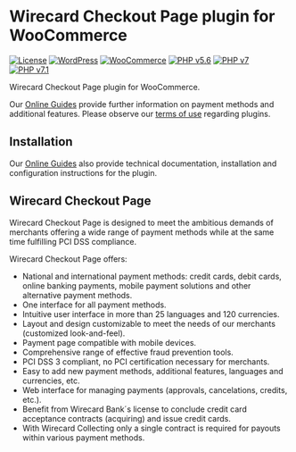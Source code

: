 # Wirecard Checkout Page plugin for WooCommerce

[![License](https://img.shields.io/badge/license-GPLv2-blue.svg)](https://raw.githubusercontent.com/wirecard/woocommerce-wcp/master/LICENSE)
[![WordPress](https://img.shields.io/badge/WordPress-v4.9-green.svg)](https://wordpress.org/)
[![WooCommerce](https://img.shields.io/badge/WooCommerce-v3.5.1-green.svg)](https://www.woocommerce.com/)
[![PHP v5.6](https://img.shields.io/badge/php-v5.6-yellow.svg)](http://www.php.net)
[![PHP v7](https://img.shields.io/badge/php-v7-yellow.svg)](http://www.php.net)
[![PHP v7.1](https://img.shields.io/badge/php-v7.1-yellow.svg)](http://www.php.net)

Wirecard Checkout Page plugin for WooCommerce. 

Our [Online Guides](https://guides.wirecard.at/) provide further information on payment methods and additional features. Please observe our [terms of use](https://guides.wirecard.at/shop_plugins:info#terms_of_use) regarding plugins.

## Installation
Our [Online Guides](https://guides.wirecard.at/shop_plugins:woocommerce_wcp:start "Installation details") also provide technical documentation, installation and configuration instructions for the plugin.


## Wirecard Checkout Page
Wirecard Checkout Page is designed to meet the ambitious demands of merchants offering a wide range of payment methods while at the same time fulfilling PCI DSS compliance.

Wirecard Checkout Page offers:
- National and international payment methods: credit cards, debit cards, online banking payments, mobile payment solutions and other alternative payment methods.
- One interface for all payment methods.
- Intuitive user interface in more than 25 languages and 120 currencies.
- Layout and design customizable to meet the needs of our merchants (customized look-and-feel).
- Payment page compatible with mobile devices.
- Comprehensive range of effective fraud prevention tools.
- PCI DSS 3 compliant, no PCI certification necessary for merchants.
- Easy to add new payment methods, additional features, languages and currencies, etc.
- Web interface for managing payments (approvals, cancelations, credits, etc.).
- Benefit from Wirecard Bank´s license to conclude credit card acceptance contracts (acquiring) and issue credit cards.
- With Wirecard Collecting only a single contract is required for payouts within various payment methods.
